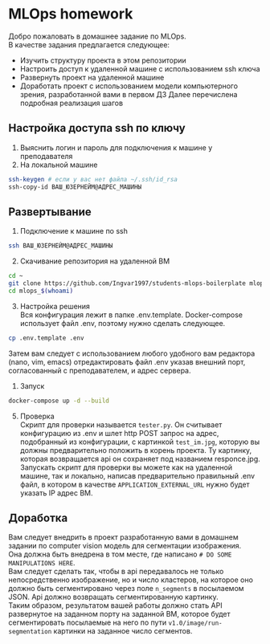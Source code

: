# MLOps homework
Добро пожаловать в домашнее задание по MLOps.\
В качестве задания предлагается следующее:
 - Изучить структуру проекта в этом репозитории
 - Настроить доступ к удаленной машине с использованием ssh ключа
 - Развернуть проект на удаленной машине
 - Доработать проект с использованием модели компьютерного зрения, разработанной вами в первом ДЗ
Далее перечислена подробная реализация шагов

## Настройка доступа ssh по ключу

1. Выяснить логин и пароль для подключения к машине у преподавателя
2. На локальной машине
```bash
ssh-keygen # если у вас нет файла ~/.ssh/id_rsa
ssh-copy-id ВАШ_ЮЗЕРНЕЙМ@АДРЕС_МАШИНЫ
```

## Развертывание 

1. Подключение к машине по ssh
```bash
ssh ВАШ_ЮЗЕРНЕЙМ@АДРЕС_МАШИНЫ
```
2. Скачивание репозитория на удаленной ВМ
```bash
cd ~
git clone https://github.com/Ingvar1997/students-mlops-boilerplate mlops_$(whoami)
cd mlops_$(whoami)
```
3. Настройка решения\
Вся конфигурация лежит в папке .env.template. Docker-compose использует файл .env, поэтому нужно сделать следующее.
```bash
cp .env.template .env
```
Затем вам следует с использованием любого удобного вам редактора (nano, vim, emacs) отредактировать файл .env указав внешний порт, согласованный с преподавателем, и адрес сервера.

1. Запуск
```bash
docker-compose up -d --build
```
5. Проверка\
Скрипт для проверки называется `tester.py`. Он считывает конфигурацию из .env и шлет http POST запрос на адрес, подобранный из конфигурации, с картинкой `test_im.jpg`, которую вы должны предварительно положить в корень проекта. Ту картинку, которая возвращается api он сохраняет под названием  responce.jpg.\
Запускать скрипт для проверки вы можете как на удаленной машине, так и локально, написав предварительно правильный .env файл, в котором в качестве `APPLICATION_EXTERNAL_URL` нужно будет указать IP адрес ВМ.


## Доработка

Вам следует внедрить в проект разработанную вами в домашнем задании по computer vision модель для сегментации изображения.\
Она должна быть внедрена в том месте, где написано `# DO SOME MANIPULATIONS HERE`.\
Вам следует сделать так, чтобы в api передавалось не только непосредственно изображение, но и число кластеров, на которое оно должно быть сегментировано через поле `n_segments` в посылаемом JSON. Api должно возвращать сегментированную картинку.\
Таким образом, результатом вашей работы должно стать API развернутое на заданном порту на заданной ВМ, которое будет сегментировать посылаемые на него по пути `v1.0/image/run-segmentation` картинки на заданное число сегментов.